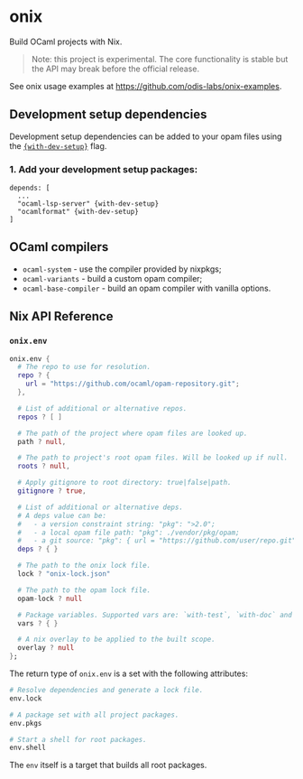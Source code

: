 # onix

Build OCaml projects with Nix.

> Note: this project is experimental. The core functionality is stable but the API may break before the official release.


See onix usage examples at https://github.com/odis-labs/onix-examples.


## Development setup dependencies

Development setup dependencies can be added to your opam files using the [`{with-dev-setup}`](https://opam.ocaml.org/doc/Manual.html#pkgvar-with-dev-setup) flag.

### 1. Add your development setup packages:

```opam
depends: [
  ...
  "ocaml-lsp-server" {with-dev-setup}
  "ocamlformat" {with-dev-setup}
]
```


## OCaml compilers

- `ocaml-system` - use the compiler provided by nixpkgs;
- `ocaml-variants` - build a custom opam compiler;
- `ocaml-base-compiler` - build an opam compiler with vanilla options.


## Nix API Reference

### `onix.env`

```nix
onix.env {
  # The repo to use for resolution.
  repo ? {
    url = "https://github.com/ocaml/opam-repository.git";
  },

  # List of additional or alternative repos.
  repos ? [ ]

  # The path of the project where opam files are looked up.
  path ? null,

  # The path to project's root opam files. Will be looked up if null.
  roots ? null,

  # Apply gitignore to root directory: true|false|path.
  gitignore ? true,

  # List of additional or alternative deps.
  # A deps value can be:
  #   - a version constraint string: "pkg": ">2.0";
  #   - a local opam file path: "pkg": ./vendor/pkg/opam;
  #   - a git source: "pkg": { url = "https://github.com/user/repo.git" }.
  deps ? { }

  # The path to the onix lock file.
  lock ? "onix-lock.json"

  # The path to the opam lock file.
  opam-lock ? null

  # Package variables. Supported vars are: `with-test`, `with-doc` and `with-dev-setup`.
  vars ? { }

  # A nix overlay to be applied to the built scope.
  overlay ? null
};
```

The return type of `onix.env` is a set with the following attributes:

```nix
# Resolve dependencies and generate a lock file.
env.lock

# A package set with all project packages.
env.pkgs

# Start a shell for root packages.
env.shell
```

The `env` itself is a target that builds all root packages.
